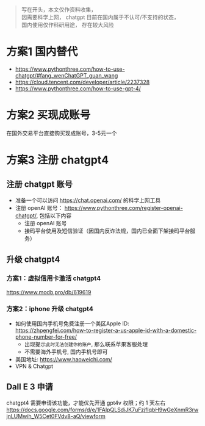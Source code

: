 
> 写在开头，本文仅作资料收集，  
> 因需要科学上网， chatgpt 目前在国内属于不认可/不支持的状态，  
> 国内使用仅作科研用途， 存在较大风险

# 方案1 国内替代
+ https://www.pythonthree.com/how-to-use-chatgpt/#fang_wenChatGPT_guan_wang
+ https://cloud.tencent.com/developer/article/2237328
+ https://www.pythonthree.com/how-to-use-gpt-4/

# 方案2 买现成账号
在国外交易平台直接购买现成账号，3-5元一个

# 方案3 注册 chatgpt4
## 


## 注册 chatgpt 账号

+ 准备一个可以访问 https://chat.openai.com/ 的科学上网工具
+ 注册 openAI 账号： https://www.pythonthree.com/register-openai-chatgpt/, 包括以下内容
    + 注册 openAI 账号
    + 接码平台使用及短信验证（因国内反诈法规，国内已全面下架接码平台服务）

## 升级 chatgpt4
### 方案1：虚拟信用卡激活 chatgpt4
https://www.modb.pro/db/619619
### 方案2：iphone 升级 chatgpt4
+ 如何使用国内手机号免费注册一个美区Apple ID: https://zhpengfei.com/how-to-register-a-us-apple-id-with-a-domestic-phone-number-for-free/
  + 出现提示`此时无法创建你的账户`, 那么联系苹果客服处理
  + 不需要海外手机号, 国内手机号即可
+ 美国地址: https://www.haoweichi.com/
+ VPN & Chatgpt 

## Dall E 3 申请
chatgpt4 需要申请该功能，才能优先开通 gpt4v 权限；约 1 天左右
https://docs.google.com/forms/d/e/1FAIpQLSdiJK7uFzjfIqbH9wGeXnmR3rwjnLUMwih_W5Cet0FVdv8-aQ/viewform

